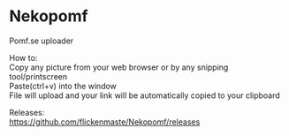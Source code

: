 # Nekopomf
Pomf.se uploader  

How to:  
Copy any picture from your web browser or by any snipping tool/printscreen  
Paste(ctrl+v) into the window  
File will upload and your link will be automatically copied to your clipboard  

Releases:  
https://github.com/flickenmaste/Nekopomf/releases
